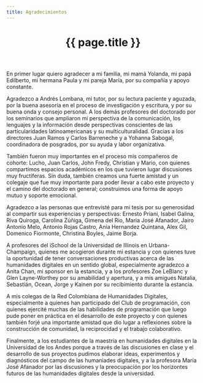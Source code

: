 ```yaml
---
title: Agradecimientos
---
```


<a id="agradecimientos-chapter"></a>
<header class="chapter-headers">
  <h1 number="12">{{ page.title }}</h1>
</header>

En primer lugar quiero agradecer a mi familia, mi mamá Yolanda, mi papá Edilberto, mi hermana Paula y mi pareja María, por su compañía y apoyo constante.

Agradezco a Andrés Lombana, mi tutor, por su lectura paciente y aguzada, por la buena asesoría en el proceso de investigación y escritura, y por su buena onda y consejo personal. A los demás profesores del doctorado por los seminarios que ampliaron mi perspectiva de la comunicación, los lenguajes y la información desde perspectivas conscientes de las particularidades latinoamericanas y su multiculturalidad. Gracias a los directores Juan Ramos y Carlos Barreneche y a Yohanna Sabogal, coordinadora de posgrados, por su ayuda y labor organizativa.

También fueron muy importantes en el proceso mis compañeros de cohorte: Lucho, Juan Carlos, John Fredy, Christian y Mario, con quienes compartimos espacios académicos en los que tuvieron lugar discusiones muy fructíferas. Sin duda, también creamos una fuerte amistad y un colegaje que fue muy importante para poder llevar a cabo este proyecto y el camino del doctorado en general; construimos una forma de apoyo mutuo y soporte emocional.

Agradezco a las personas que entrevisté para mi tesis por su generosidad al compartir sus experiencias y perspectivas: Ernesto Priani, Isabel Galina, Riva Quiroga, Carolina Zúñiga, Gimena del Rio, Maria José Afanador, Jairo Antonio Melo, Antonio Rojas Castro, Ania Hernandez Quintana, Alex Gil, Domenico Fiormonte, Christina Boyles, Jaime Borja.

A profesores del iSchool de la Universidad de Illinois en Urbana-Champaign, quienes me acogieron durante mi estancia y con quienes tuve la oportunidad de tener conversaciones productivas acerca de las humanidades digitales en un sentido global, especialmente agradezco a Anita Chan, mi sponsor en la estancia, y a los profesores Zoe LeBlanc y Glen Layne-Worthey por su amabilidad y apertura, y a mis amigues Natalia, Sebastián, Ocean, Jorge y Kainen por su recibimiento durante la estancia.

A mis colegas de la Red Colombiana de Humanidades Digitales, especialmente a quienes han participado del Club de programación, con quienes ejercité muchas de las habilidades de programación que luego pude poner en práctica en el desarrollo de este proyecto y con quienes también forjé una importante amistad que dio lugar a reflexiones sobre la construcción de comunidad, la reciprocidad y el trabajo colaborativo.

Finalmente, a los estudiantes de la maestría en humanidades digitales en la Universidad de los Andes porque a través de las discusiones en clase y el desarrollo de sus proyectos pudimos elaborar ideas, experimentos y diagnósticos del campo de las humaniades digitales, y a la profesora María José Afanador por las discusiones y la preocupación por los horizontes futuros de las humanidades digitales desde la universidad.